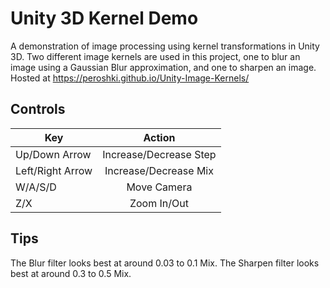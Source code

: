 # Unity 3D Kernel Demo

A demonstration of image processing using kernel transformations in Unity 3D. Two different image kernels are used in this project, one to blur an image using a Gaussian Blur approximation, and one to sharpen an image. Hosted at https://peroshki.github.io/Unity-Image-Kernels/

## Controls
| Key        | Action           |
| ------------- |:-------------:|
| Up/Down Arrow      | Increase/Decrease Step |
| Left/Right Arrow      | Increase/Decrease Mix      |
| W/A/S/D | Move Camera     |
| Z/X      | Zoom In/Out |

## Tips
The Blur filter looks best at around 0.03 to 0.1 Mix.
The Sharpen filter looks best at around 0.3 to 0.5 Mix.
